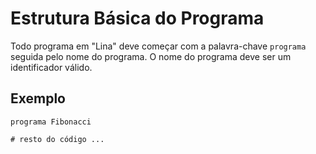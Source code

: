 # Estrutura Básica do Programa

Todo programa em "Lina" deve começar com a palavra-chave `programa` seguida pelo nome do programa. O nome do programa deve ser um identificador válido.

## Exemplo

```lina
programa Fibonacci

# resto do código ...
```
